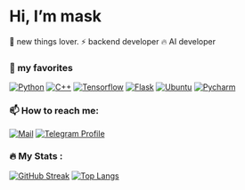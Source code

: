# Hi, I’m **mask**
👀 new things lover.
⚡️ backend developer
🔥 AI developer

### 🌱 my favorites
<a href="https://github.com/maskiiw"><img alt="Python" src="https://img.shields.io/badge/Python-3776AB?style=for-the-badge&logo=python&logoColor=f5f5f5"></a>
<a href="https://github.com/maskiiw"><img alt="C++" src="https://img.shields.io/badge/C++-00599C?style=for-the-badge&logo=cplusplus&logoColor=f5f5f5"></a> 
<a href="https://github.com/maskiiw"><img alt="Tensorflow" src="https://img.shields.io/badge/Tensorflow-FF6F00?style=for-the-badge&logo=tensorflow&logoColor=f5f5f5"></a>
<a href="https://github.com/maskiiw"><img alt="Flask" src="https://img.shields.io/badge/Flask-000000?style=for-the-badge&logo=flask&logoColor=f5f5f5"></a>
<a href="https://github.com/maskiiw"><img alt="Ubuntu" src="https://img.shields.io/badge/Ubuntu-E95420?style=for-the-badge&logo=ubuntu&logoColor=f5f5f5"></a>
<a href="https://github.com/maskiiw"><img alt="Pycharm" src="https://img.shields.io/badge/Pycharm-000000?style=for-the-badge&logo=pycharm&logoColor=f5f5f5"></a>


### 📫 How to reach me:
<a href="mailto:amirnesabi898@gmail.com"><img alt="Mail" src="https://img.shields.io/badge/Gmail-EA4335?style=for-the-badge&logo=gmail&logoColor=f5f5f5"></a>
<a href="https://t.me/awmiriiw"><img alt="Telegram Profile" src="https://img.shields.io/badge/Telegram-26A5E4?style=for-the-badge&logo=telegram&logoColor=f5f5f5"></a>


### :fire: My Stats :
[![GitHub Streak](http://github-readme-streak-stats.herokuapp.com/?user=maskiiw&mode=weekly&theme=dark&background=000000)](https://git.io/streak-stats)
[![Top Langs](https://github-readme-stats.vercel.app/api/top-langs/?username=maskiiw&layout=compact&theme=vision-friendly-dark)](https://github.com/anuraghazra/github-readme-stats)

<!---
maskiiw/maskiiw is a ✨ special ✨ repository because its `README.md` (this file) appears on your GitHub profile.
You can click the Preview link to take a look at your changes.
--->
